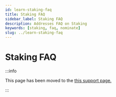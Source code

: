 ```yaml
---
id: learn-staking-faq
title: Staking FAQ
sidebar_label: Staking FAQ
description: Addresses FAQ on Staking
keywords: [staking, faq, nominate]
slug: ../learn-staking-faq
---
```


# Staking FAQ

:::info 

This page has been moved to the [this support page.](https://support.polkadot.network/support/solutions/articles/65000181959-staking-faq-s)

:::


